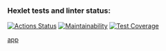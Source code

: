 ### Hexlet tests and linter status:
[![Actions Status](https://github.com/AndreyTichinsky/frontend-project-lvl3/workflows/hexlet-check/badge.svg)](https://github.com/AndreyTichinsky/frontend-project-lvl3/actions)
[![Maintainability](https://api.codeclimate.com/v1/badges/fb8d3932a20378285f44/maintainability)](https://codeclimate.com/github/AndreyTichinsky/frontend-project-lvl3/maintainability)
[![Test Coverage](https://api.codeclimate.com/v1/badges/fb8d3932a20378285f44/test_coverage)](https://codeclimate.com/github/AndreyTichinsky/frontend-project-lvl3/test_coverage)

[app](https://frontend-project-lvl3-omega-steel.vercel.app/)
